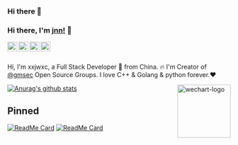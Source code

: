 ### Hi there 👋

### Hi there, I'm [jnn!](http://my.csdn.net/xie1xiao1jun) 👋

<a href="mailto:gmsecnn@gmail.com">
  <img align="left" alt="jnn's Email | Email" width="22px" src="https://cdn.jsdelivr.net/npm/simple-icons@3.1.0/icons/minutemailer.svg" />
</a>
<a href="tencent://message/?uin=346944475">
  <img align="left" alt="jnn's qq" width="22px" src="https://cdn.jsdelivr.net/npm/simple-icons@3.1.0/icons/tencentqq.svg" />
<a href="https://t.me/xxjwxc">
  <img align="left" alt="jnn's Telegram" width="22px" src="https://cdn.jsdelivr.net/npm/simple-icons@v3/icons/telegram.svg" />
</a>

<a href="https://t.me/xxjwxc">
  <img align="left" alt="jnn's Telegram" width="22px" src="https://cdn.jsdelivr.net/npm/simple-icons@3.1.0/icons/wechat.svg" />
</a>

<br/>
<br/>

Hi, I'm xxjwxc, a Full Stack Developer 🚀 from China. 🔥 I'm Creator of [@gmsec](https://github.com/gmsec) Open Source Groups. I love C++ & Golang & python forever.❤️ 

<a href="weixin://dl/business/?ticket=jnpher">
  <img align="right" width="120" height="120" alt="wechart-logo" src="https://hospital-1252338888.file.myqcloud.com/img/oUq8a0eTRg8qaCLf_AaYuIXS63wk.jpg" />
</a>

<!-- **Talking about Personal Stuffs:**

- 👨🏽‍💻 I'm working on the following projects. 
- ❤️ If my projects have helped you, please consider [sponsoring me](https://www.paypal.me/xxjwxc)  ~~ Thank you! ❤️ -->


[![Anurag's github stats](https://github-readme-stats.vercel.app/api?username=xxjwxc)](https://github.com/anuraghazra/github-readme-stats)

## Pinned

[![ReadMe Card](https://github-readme-stats-ten.vercel.app/api/pin/?username=gmsec&repo=gmsec)](https://github.com/gmsec/gmsec)
[![ReadMe Card](https://github-readme-stats-ten.vercel.app/api/pin/?username=xxjwxc&repo=gormt)](https://github.com/xxjwxc/gormt)

